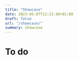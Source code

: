 ```yaml
---
title: "Showcase"
date: 2023-05-07T12:21:50+01:00
draft: false
url: "/showcase/"
summary: showcase
---
```



# To do